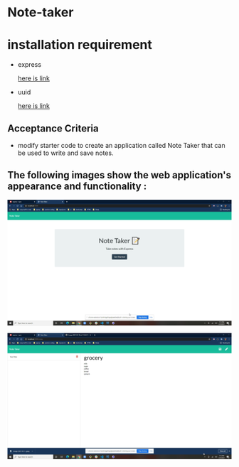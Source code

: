 # Note-taker


# installation requirement

* express
   
  [here is link ](https://www.npmjs.com/package/express)


* uuid 


   [here is link ](https://www.npmjs.com/package/uuid)

## Acceptance Criteria 

* modify starter code to create an application called Note Taker that can be used to write and save notes.



## The following images show the web application's appearance and functionality : 


![images.](https://github.com/hiral271/Note-taker/blob/main/images/Image-2021-03-18-at-7.12.33-PM.jpeg)


![images.](https://github.com/hiral271/Note-taker/blob/main/images/Image-2021-03-18-at-7.13.37-PM.jpeg)
